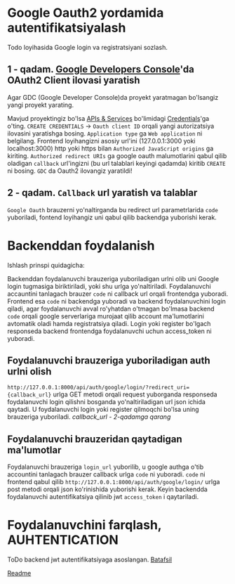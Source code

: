 # Google Oauth2 yordamida autentifikatsiyalash
Todo loyihasida Google login va registratsiyani sozlash.


## 1 - qadam. [Google Developers Console](https://console.developers.google.com/)'da OAuth2 Client ilovasi yaratish 
Agar GDC (Google Developer Console)da proyekt yaratmagan bo'lsangiz yangi proyekt yarating.

Mavjud proyektingiz bo'lsa [APIs & Services](https://console.cloud.google.com/apis) bo'limidagi
[Credentials](https://console.cloud.google.com/apis/credentials)'ga o'ting.
`CREATE CREDENTIALS` -> `Oauth client ID` orqali yangi autorizatsiya ilovasini yaratishga bosing.
`Application type` ga `Web application` ni belgilang. Frontend loyihangizni asosiy url'ini 
	(127.0.0.1:3000 yoki localhost:3000) http yoki https bilan `Authorized JavaScript origins` ga kiriting. 
`Authorized redirect URIs` ga google oauth malumotlarini qabul qilib oladigan `callback` url'ingizni (bu url talablari keyingi qadamda) kiritib `CREATE` ni bosing. `GDC` da Oauth2 ilovangiz yaratildi!

## 2 - qadam. `Callback` url yaratish va talablar
`Google Oauth` brauzerni yo'naltirganda bu redirect url parametrlarida `code` yuboriladi, fontend loyihangiz uni qabul qilib backendga yuborishi kerak.


# Backenddan foydalanish

Ishlash prinspi quidagicha:

Backenddan foydalanuvchi brauzeriga yuboriladigan urlni olib uni Google login tugmasiga biriktiriladi, yoki shu urlga yo'naltiriladi.
Foydalanuvchi accauntini tanlagach brauzer `code` ni callback url orqali frontendga yuboradi.
Frontend esa `code` ni backendga yuboradi va backend foydalanuvchini login qiladi, agar foydalanuvchi avval ro'yhatdan o'tmagan bo'lmasa backend `code` orqali google serverlariga murojaat qilib account ma'lumotlarini avtomatik oladi hamda registratsiya qiladi. Login yoki register bo'lgach responseda backend frontendga foydalanuvchi uchun access_token ni yuboradi.

## Foydalanuvchi brauzeriga yuboriladigan auth urlni olish
`http://127.0.0.1:8000/api/auth/google/login/?redirect_uri={callback_url}` urlga GET metodi orqali request yuborganda responseda foydalanuvchi login qilishni bosganda yo'naltiriladigan url json ichida qaytadi. U foydalanuvchi login yoki register qilmoqchi bo'lsa uning brauzeriga yuboriladi.
*callback_url - 2-qadamga qarang*

## Foydalanuvchi brauzeridan qaytadigan ma'lumotlar
Foydalanuvchi brauzeriga `login_url` yuborilib, u google authga o'tib accountini tanlagach brauzer callback urlga `code` ni yuboradi.
`code` ni frontend qabul qilib `http://127.0.0.1:8000/api/auth/google/login/` urlga post metodi orqali json ko'rinishida yuborishi kerak. Keyin backendda foydalanuvchi autentifikatsiya qilinib jwt `access_token` i qaytariladi.

# Foydalanuvchini farqlash, AUHTENTICATION
ToDo backend jwt autentifikatsiyaga asoslangan. [Batafsil](https://github.com/Jahongir-Qurbonov/TodoAPI/blob/main/JWT-AUTH.md)

[Readme](https://github.com/Jahongir-Qurbonov/TodoAPI/blob/main/README.md)